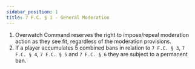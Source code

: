 ```yaml
---
sidebar_position: 1
title: 7 F.C. § 1 - General Moderation
---
```


<ol type="1">
	<li>Overwatch Command reserves the right to impose/repeal moderation action as they see fit, regardless of the moderation provisions.</li>
	<li>If a player accumulates 5 combined bans in relation to <code>7 F.C. § 3</code>, <code>7 F.C. § 4</code>, <code>7 F.C. § 5</code> and <code>7 F.C. § 6</code> they are subject to a permanent ban.</li>
</ol>